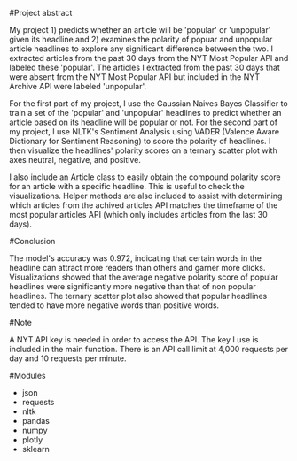 #Project abstract

My project 1) predicts whether an article will be 'popular' or 'unpopular' given its headline and 2) examines the polarity of popuar and unpopular article headlines to explore any significant difference between the two. I extracted articles from the past 30 days from the NYT Most Popular API and labeled these 'popular'. The articles I extracted from the past 30 days that were absent from the NYT Most Popular API but included in the NYT Archive API were labeled 'unpopular'.

For the first part of my project, I use the Gaussian Naives Bayes Classifier to train a set of the 'popular' and 'unpopular' headlines to predict whether an article based on its headline will be popular or not. For the second part of my project, I use NLTK's Sentiment Analysis using VADER (Valence Aware Dictionary for Sentiment Reasoning) to score the polarity of headlines. I then visualize the headlines' polarity scores on a ternary scatter plot with axes neutral, negative, and positive.

I also include an Article class to easily obtain the compound polarity score for an article with a specific headline. This is useful to check the visualizations. Helper methods are also included to assist with determining which articles from the achived articles API matches the timeframe of the most popular articles API (which only includes articles from the last 30 days). 

#Conclusion

The model's accuracy was 0.972, indicating that certain words in the headline can attract more readers than others and garner more clicks. Visualizations showed that the average negative polarity score of popular headlines were significantly more negative than that of non popular headlines. The ternary scatter plot also showed that popular headlines tended to have more negative words than positive words.

#Note

A NYT API key is needed in order to access the API. The key I use is included in the main function.
There is an API call limit at 4,000 requests per day and 10 requests per minute.

#Modules
- json
- requests
- nltk
- pandas
- numpy
- plotly
- sklearn
